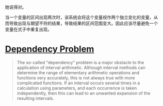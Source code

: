 她说得对。

当一个变量的区间出现两次时，该系统会将这个变量视作两个独立变化的变量，从而导致出现与期望不符的结果，导致结果的区间范围变大。因此应该尽量避免一个变量在式子中重复出现。

# [Dependency Problem](https://en.wikipedia.org/wiki/Interval_arithmetic#Dependency_problem)

> The so-called "dependency" problem is a major obstacle to the application of interval arithmetic. Although interval methods can determine the range of elementary arithmetic operations and functions very accurately, this is not always true with more complicated functions. If an interval occurs several times in a calculation using parameters, and each occurrence is taken independently, then this can lead to an unwanted expansion of the resulting intervals.

